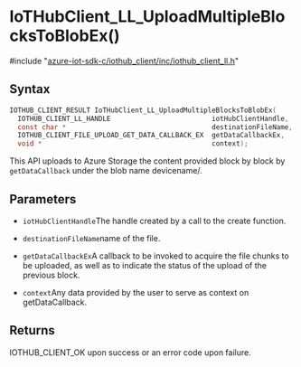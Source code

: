# IoTHubClient_LL_UploadMultipleBlocksToBlobEx()

\#include "[azure-iot-sdk-c/iothub_client/inc/iothub_client_ll.h](../iot-c-ref-iothub-client-ll-h.md)"  

## Syntax

```C
IOTHUB_CLIENT_RESULT IoTHubClient_LL_UploadMultipleBlocksToBlobEx(
  IOTHUB_CLIENT_LL_HANDLE                         iotHubClientHandle,
  const char *                                    destinationFileName,
  IOTHUB_CLIENT_FILE_UPLOAD_GET_DATA_CALLBACK_EX  getDataCallbackEx,
  void *                                          context);
```

This API uploads to Azure Storage the content provided block by block by `getDataCallback` under the blob name devicename/.

## Parameters
* `iotHubClientHandle`The handle created by a call to the create function. 

* `destinationFileName`name of the file. 

* `getDataCallbackEx`A callback to be invoked to acquire the file chunks to be uploaded, as well as to indicate the status of the upload of the previous block. 

* `context`Any data provided by the user to serve as context on getDataCallback.

## Returns
IOTHUB_CLIENT_OK upon success or an error code upon failure.

